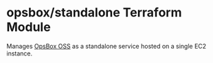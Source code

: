 # opsbox/standalone Terraform Module

Manages [OpsBox OSS](https://www.sonatype.com/products/sonatype-opsbox-oss) as a standalone service hosted on a single EC2 instance.


